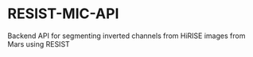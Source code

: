 # RESIST-MIC-API
Backend API for segmenting inverted channels from HiRISE images from Mars using RESIST
